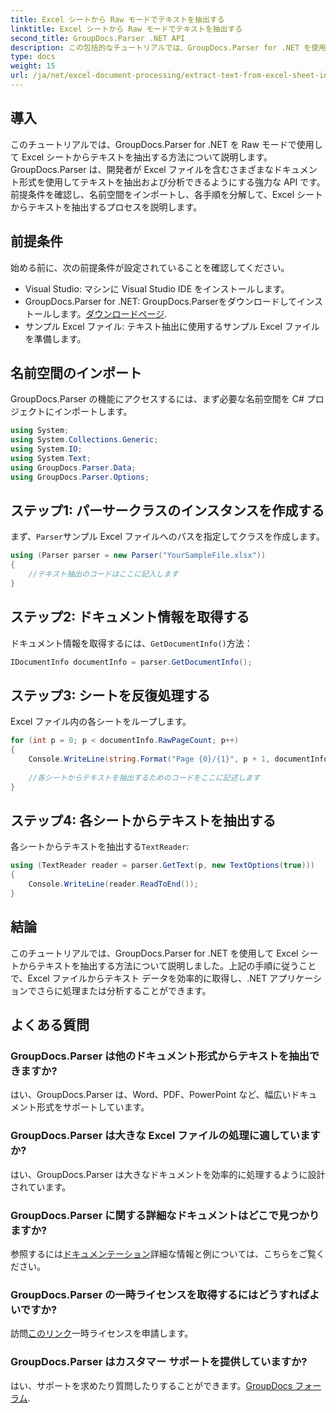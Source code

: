 ```yaml
---
title: Excel シートから Raw モードでテキストを抽出する
linktitle: Excel シートから Raw モードでテキストを抽出する
second_title: GroupDocs.Parser .NET API
description: この包括的なチュートリアルでは、GroupDocs.Parser for .NET を使用して Excel シートからテキストを抽出する方法を学びます。ダウンロードして解析を開始します。
type: docs
weight: 15
url: /ja/net/excel-document-processing/extract-text-from-excel-sheet-in-raw-mode/
---
```

## 導入
このチュートリアルでは、GroupDocs.Parser for .NET を Raw モードで使用して Excel シートからテキストを抽出する方法について説明します。GroupDocs.Parser は、開発者が Excel ファイルを含むさまざまなドキュメント形式を使用してテキストを抽出および分析できるようにする強力な API です。前提条件を確認し、名前空間をインポートし、各手順を分解して、Excel シートからテキストを抽出するプロセスを説明します。
## 前提条件
始める前に、次の前提条件が設定されていることを確認してください。
- Visual Studio: マシンに Visual Studio IDE をインストールします。
-  GroupDocs.Parser for .NET: GroupDocs.Parserをダウンロードしてインストールします。[ダウンロードページ](https://releases.groupdocs.com/parser/net/).
- サンプル Excel ファイル: テキスト抽出に使用するサンプル Excel ファイルを準備します。

## 名前空間のインポート
GroupDocs.Parser の機能にアクセスするには、まず必要な名前空間を C# プロジェクトにインポートします。
```csharp
using System;
using System.Collections.Generic;
using System.IO;
using System.Text;
using GroupDocs.Parser.Data;
using GroupDocs.Parser.Options;
```
## ステップ1: パーサークラスのインスタンスを作成する
まず、`Parser`サンプル Excel ファイルへのパスを指定してクラスを作成します。
```csharp
using (Parser parser = new Parser("YourSampleFile.xlsx"))
{
    //テキスト抽出のコードはここに記入します
}
```
## ステップ2: ドキュメント情報を取得する
ドキュメント情報を取得するには、`GetDocumentInfo()`方法：
```csharp
IDocumentInfo documentInfo = parser.GetDocumentInfo();
```
## ステップ3: シートを反復処理する
Excel ファイル内の各シートをループします。
```csharp
for (int p = 0; p < documentInfo.RawPageCount; p++)
{
    Console.WriteLine(string.Format("Page {0}/{1}", p + 1, documentInfo.RawPageCount));
    
    //各シートからテキストを抽出するためのコードをここに記述します
}
```
## ステップ4: 各シートからテキストを抽出する
各シートからテキストを抽出する`TextReader`:
```csharp
using (TextReader reader = parser.GetText(p, new TextOptions(true)))
{
    Console.WriteLine(reader.ReadToEnd());
}
```

## 結論
このチュートリアルでは、GroupDocs.Parser for .NET を使用して Excel シートからテキストを抽出する方法について説明しました。上記の手順に従うことで、Excel ファイルからテキスト データを効率的に取得し、.NET アプリケーションでさらに処理または分析することができます。

## よくある質問
### GroupDocs.Parser は他のドキュメント形式からテキストを抽出できますか?
はい、GroupDocs.Parser は、Word、PDF、PowerPoint など、幅広いドキュメント形式をサポートしています。
### GroupDocs.Parser は大きな Excel ファイルの処理に適していますか?
はい、GroupDocs.Parser は大きなドキュメントを効率的に処理するように設計されています。
### GroupDocs.Parser に関する詳細なドキュメントはどこで見つかりますか?
参照するには[ドキュメンテーション](https://reference.groupdocs.com/parser/net/)詳細な情報と例については、こちらをご覧ください。
### GroupDocs.Parser の一時ライセンスを取得するにはどうすればよいですか?
訪問[このリンク](https://purchase.groupdocs.com/temporary-license/)一時ライセンスを申請します。
### GroupDocs.Parser はカスタマー サポートを提供していますか?
はい、サポートを求めたり質問したりすることができます。[GroupDocs フォーラム](https://forum.groupdocs.com/c/parser/17).
